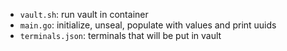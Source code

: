 * `vault.sh`: run vault in container
* `main.go`: initialize, unseal,  populate with values and print uuids
* `terminals.json`: terminals that will be put in vault